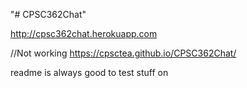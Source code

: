"# CPSC362Chat" 

http://cpsc362chat.herokuapp.com


//Not working
https://cpsctea.github.io/CPSC362Chat/

readme is always good to test stuff on
